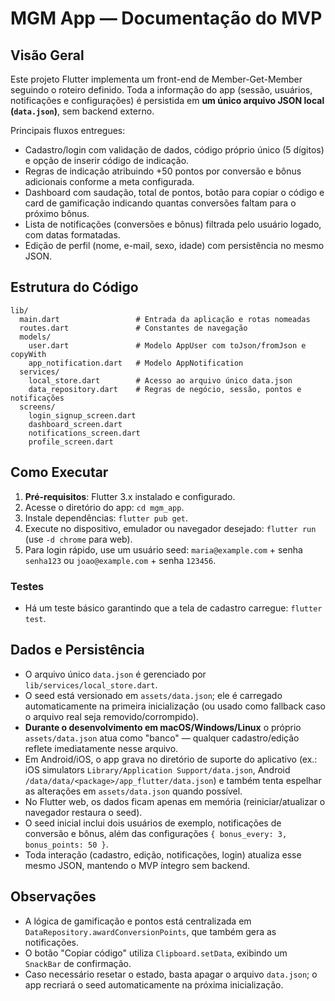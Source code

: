 # MGM App — Documentação do MVP

## Visão Geral
Este projeto Flutter implementa um front-end de Member-Get-Member seguindo o roteiro definido. Toda a informação do app (sessão, usuários, notificações e configurações) é persistida em **um único arquivo JSON local (`data.json`)**, sem backend externo.

Principais fluxos entregues:
- Cadastro/login com validação de dados, código próprio único (5 dígitos) e opção de inserir código de indicação.
- Regras de indicação atribuindo +50 pontos por conversão e bônus adicionais conforme a meta configurada.
- Dashboard com saudação, total de pontos, botão para copiar o código e card de gamificação indicando quantas conversões faltam para o próximo bônus.
- Lista de notificações (conversões e bônus) filtrada pelo usuário logado, com datas formatadas.
- Edição de perfil (nome, e-mail, sexo, idade) com persistência no mesmo JSON.

## Estrutura do Código
```
lib/
  main.dart                 # Entrada da aplicação e rotas nomeadas
  routes.dart               # Constantes de navegação
  models/
    user.dart               # Modelo AppUser com toJson/fromJson e copyWith
    app_notification.dart   # Modelo AppNotification
  services/
    local_store.dart        # Acesso ao arquivo único data.json
    data_repository.dart    # Regras de negócio, sessão, pontos e notificações
  screens/
    login_signup_screen.dart
    dashboard_screen.dart
    notifications_screen.dart
    profile_screen.dart
```

## Como Executar
1. **Pré-requisitos**: Flutter 3.x instalado e configurado.
2. Acesse o diretório do app: `cd mgm_app`.
3. Instale dependências: `flutter pub get`.
4. Execute no dispositivo, emulador ou navegador desejado: `flutter run` (use `-d chrome` para web).
5. Para login rápido, use um usuário seed: `maria@example.com` + senha `senha123` ou `joao@example.com` + senha `123456`.

### Testes
- Há um teste básico garantindo que a tela de cadastro carregue: `flutter test`.

## Dados e Persistência
- O arquivo único `data.json` é gerenciado por `lib/services/local_store.dart`.
- O seed está versionado em `assets/data.json`; ele é carregado automaticamente na primeira inicialização (ou usado como fallback caso o arquivo real seja removido/corrompido).
- **Durante o desenvolvimento em macOS/Windows/Linux** o próprio `assets/data.json` atua como "banco" — qualquer cadastro/edição reflete imediatamente nesse arquivo.
- Em Android/iOS, o app grava no diretório de suporte do aplicativo (ex.: iOS simulators `Library/Application Support/data.json`, Android `/data/data/<package>/app_flutter/data.json`) e também tenta espelhar as alterações em `assets/data.json` quando possível.
- No Flutter web, os dados ficam apenas em memória (reiniciar/atualizar o navegador restaura o seed).
- O seed inicial inclui dois usuários de exemplo, notificações de conversão e bônus, além das configurações `{ bonus_every: 3, bonus_points: 50 }`.
- Toda interação (cadastro, edição, notificações, login) atualiza esse mesmo JSON, mantendo o MVP íntegro sem backend.

## Observações
- A lógica de gamificação e pontos está centralizada em `DataRepository.awardConversionPoints`, que também gera as notificações.
- O botão "Copiar código" utiliza `Clipboard.setData`, exibindo um `SnackBar` de confirmação.
- Caso necessário resetar o estado, basta apagar o arquivo `data.json`; o app recriará o seed automaticamente na próxima inicialização.
